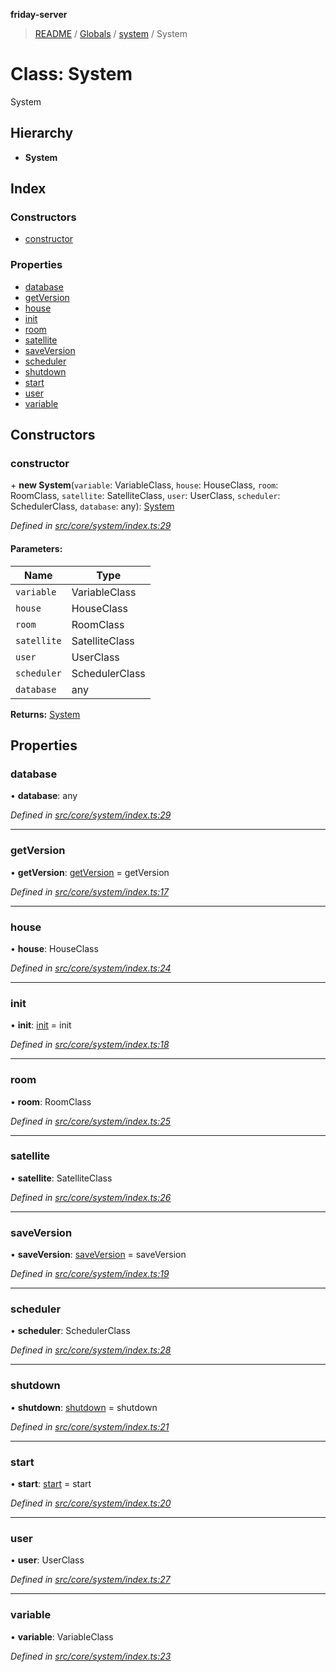 **friday-server**

> [README](../README.md) / [Globals](../globals.md) / [system](../modules/system.md) / System

# Class: System

System

## Hierarchy

* **System**

## Index

### Constructors

* [constructor](system.system-1.md#constructor)

### Properties

* [database](system.system-1.md#database)
* [getVersion](system.system-1.md#getversion)
* [house](system.system-1.md#house)
* [init](system.system-1.md#init)
* [room](system.system-1.md#room)
* [satellite](system.system-1.md#satellite)
* [saveVersion](system.system-1.md#saveversion)
* [scheduler](system.system-1.md#scheduler)
* [shutdown](system.system-1.md#shutdown)
* [start](system.system-1.md#start)
* [user](system.system-1.md#user)
* [variable](system.system-1.md#variable)

## Constructors

### constructor

\+ **new System**(`variable`: VariableClass, `house`: HouseClass, `room`: RoomClass, `satellite`: SatelliteClass, `user`: UserClass, `scheduler`: SchedulerClass, `database`: any): [System](system.system-1.md)

*Defined in [src/core/system/index.ts:29](https://github.com/friday-ai/friday/blob/cd1d9b5/server/src/core/system/index.ts#L29)*

#### Parameters:

Name | Type |
------ | ------ |
`variable` | VariableClass |
`house` | HouseClass |
`room` | RoomClass |
`satellite` | SatelliteClass |
`user` | UserClass |
`scheduler` | SchedulerClass |
`database` | any |

**Returns:** [System](system.system-1.md)

## Properties

### database

•  **database**: any

*Defined in [src/core/system/index.ts:29](https://github.com/friday-ai/friday/blob/cd1d9b5/server/src/core/system/index.ts#L29)*

___

### getVersion

•  **getVersion**: [getVersion](../modules/system.md#getversion) = getVersion

*Defined in [src/core/system/index.ts:17](https://github.com/friday-ai/friday/blob/cd1d9b5/server/src/core/system/index.ts#L17)*

___

### house

•  **house**: HouseClass

*Defined in [src/core/system/index.ts:24](https://github.com/friday-ai/friday/blob/cd1d9b5/server/src/core/system/index.ts#L24)*

___

### init

•  **init**: [init](../modules/system.md#init) = init

*Defined in [src/core/system/index.ts:18](https://github.com/friday-ai/friday/blob/cd1d9b5/server/src/core/system/index.ts#L18)*

___

### room

•  **room**: RoomClass

*Defined in [src/core/system/index.ts:25](https://github.com/friday-ai/friday/blob/cd1d9b5/server/src/core/system/index.ts#L25)*

___

### satellite

•  **satellite**: SatelliteClass

*Defined in [src/core/system/index.ts:26](https://github.com/friday-ai/friday/blob/cd1d9b5/server/src/core/system/index.ts#L26)*

___

### saveVersion

•  **saveVersion**: [saveVersion](../modules/system.md#saveversion) = saveVersion

*Defined in [src/core/system/index.ts:19](https://github.com/friday-ai/friday/blob/cd1d9b5/server/src/core/system/index.ts#L19)*

___

### scheduler

•  **scheduler**: SchedulerClass

*Defined in [src/core/system/index.ts:28](https://github.com/friday-ai/friday/blob/cd1d9b5/server/src/core/system/index.ts#L28)*

___

### shutdown

•  **shutdown**: [shutdown](../modules/system.md#shutdown) = shutdown

*Defined in [src/core/system/index.ts:21](https://github.com/friday-ai/friday/blob/cd1d9b5/server/src/core/system/index.ts#L21)*

___

### start

•  **start**: [start](../modules/system.md#start) = start

*Defined in [src/core/system/index.ts:20](https://github.com/friday-ai/friday/blob/cd1d9b5/server/src/core/system/index.ts#L20)*

___

### user

•  **user**: UserClass

*Defined in [src/core/system/index.ts:27](https://github.com/friday-ai/friday/blob/cd1d9b5/server/src/core/system/index.ts#L27)*

___

### variable

•  **variable**: VariableClass

*Defined in [src/core/system/index.ts:23](https://github.com/friday-ai/friday/blob/cd1d9b5/server/src/core/system/index.ts#L23)*
